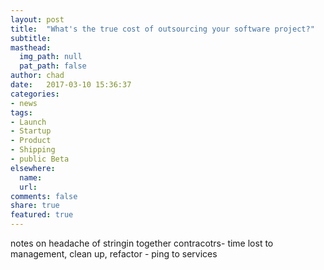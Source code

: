 ```yaml
---
layout: post
title:  "What's the true cost of outsourcing your software project?"
subtitle:  
masthead:
  img_path: null
  pat_path: false
author: chad
date:   2017-03-10 15:36:37
categories:
- news
tags:
- Launch
- Startup
- Product
- Shipping
- public Beta
elsewhere:
  name:
  url:
comments: false
share: true
featured: true
---
```


notes on headache of stringin together contracotrs- time lost to management, clean up, refactor - ping to services
